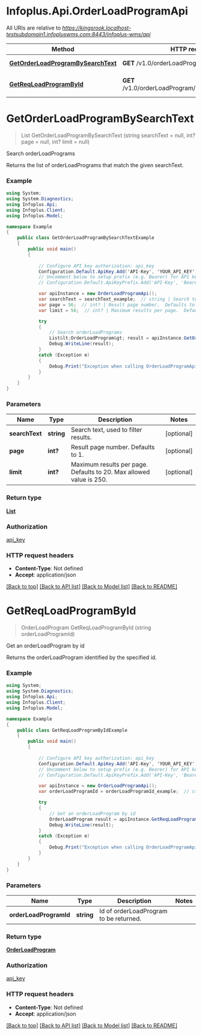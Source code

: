 # Infoplus.Api.OrderLoadProgramApi

All URIs are relative to *https://kingsrook.localhost-testsubdomain1.infopluswms.com:8443/infoplus-wms/api*

Method | HTTP request | Description
------------- | ------------- | -------------
[**GetOrderLoadProgramBySearchText**](OrderLoadProgramApi.md#getorderloadprogrambysearchtext) | **GET** /v1.0/orderLoadProgram/search | Search orderLoadPrograms
[**GetReqLoadProgramById**](OrderLoadProgramApi.md#getreqloadprogrambyid) | **GET** /v1.0/orderLoadProgram/{orderLoadProgramId} | Get an orderLoadProgram by id


# **GetOrderLoadProgramBySearchText**
> List<OrderLoadProgram> GetOrderLoadProgramBySearchText (string searchText = null, int? page = null, int? limit = null)

Search orderLoadPrograms

Returns the list of orderLoadPrograms that match the given searchText.

### Example
```csharp
using System;
using System.Diagnostics;
using Infoplus.Api;
using Infoplus.Client;
using Infoplus.Model;

namespace Example
{
    public class GetOrderLoadProgramBySearchTextExample
    {
        public void main()
        {
            
            // Configure API key authorization: api_key
            Configuration.Default.ApiKey.Add('API-Key', 'YOUR_API_KEY');
            // Uncomment below to setup prefix (e.g. Bearer) for API key, if needed
            // Configuration.Default.ApiKeyPrefix.Add('API-Key', 'Bearer');

            var apiInstance = new OrderLoadProgramApi();
            var searchText = searchText_example;  // string | Search text, used to filter results. (optional) 
            var page = 56;  // int? | Result page number.  Defaults to 1. (optional) 
            var limit = 56;  // int? | Maximum results per page.  Defaults to 20.  Max allowed value is 250. (optional) 

            try
            {
                // Search orderLoadPrograms
                List&lt;OrderLoadProgram&gt; result = apiInstance.GetOrderLoadProgramBySearchText(searchText, page, limit);
                Debug.WriteLine(result);
            }
            catch (Exception e)
            {
                Debug.Print("Exception when calling OrderLoadProgramApi.GetOrderLoadProgramBySearchText: " + e.Message );
            }
        }
    }
}
```

### Parameters

Name | Type | Description  | Notes
------------- | ------------- | ------------- | -------------
 **searchText** | **string**| Search text, used to filter results. | [optional] 
 **page** | **int?**| Result page number.  Defaults to 1. | [optional] 
 **limit** | **int?**| Maximum results per page.  Defaults to 20.  Max allowed value is 250. | [optional] 

### Return type

[**List<OrderLoadProgram>**](OrderLoadProgram.md)

### Authorization

[api_key](../README.md#api_key)

### HTTP request headers

 - **Content-Type**: Not defined
 - **Accept**: application/json

[[Back to top]](#) [[Back to API list]](../README.md#documentation-for-api-endpoints) [[Back to Model list]](../README.md#documentation-for-models) [[Back to README]](../README.md)

# **GetReqLoadProgramById**
> OrderLoadProgram GetReqLoadProgramById (string orderLoadProgramId)

Get an orderLoadProgram by id

Returns the orderLoadProgram identified by the specified id.

### Example
```csharp
using System;
using System.Diagnostics;
using Infoplus.Api;
using Infoplus.Client;
using Infoplus.Model;

namespace Example
{
    public class GetReqLoadProgramByIdExample
    {
        public void main()
        {
            
            // Configure API key authorization: api_key
            Configuration.Default.ApiKey.Add('API-Key', 'YOUR_API_KEY');
            // Uncomment below to setup prefix (e.g. Bearer) for API key, if needed
            // Configuration.Default.ApiKeyPrefix.Add('API-Key', 'Bearer');

            var apiInstance = new OrderLoadProgramApi();
            var orderLoadProgramId = orderLoadProgramId_example;  // string | Id of orderLoadProgram to be returned.

            try
            {
                // Get an orderLoadProgram by id
                OrderLoadProgram result = apiInstance.GetReqLoadProgramById(orderLoadProgramId);
                Debug.WriteLine(result);
            }
            catch (Exception e)
            {
                Debug.Print("Exception when calling OrderLoadProgramApi.GetReqLoadProgramById: " + e.Message );
            }
        }
    }
}
```

### Parameters

Name | Type | Description  | Notes
------------- | ------------- | ------------- | -------------
 **orderLoadProgramId** | **string**| Id of orderLoadProgram to be returned. | 

### Return type

[**OrderLoadProgram**](OrderLoadProgram.md)

### Authorization

[api_key](../README.md#api_key)

### HTTP request headers

 - **Content-Type**: Not defined
 - **Accept**: application/json

[[Back to top]](#) [[Back to API list]](../README.md#documentation-for-api-endpoints) [[Back to Model list]](../README.md#documentation-for-models) [[Back to README]](../README.md)

